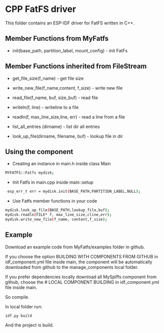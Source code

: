 # CPP FatFS driver
This folder contains an ESP-IDF driver for FatFS written in C++.

## Member Functions from MyFatfs
- init(base_path, partition_label, mount_config) - init FatFs

## Member Functions inherited from FileStream
- get_file_size(f_name) - get file size

- write_new_file(f_name,content, f_size) - write new file

- read_file(f_name, buf, size_buf) - read file

- writeln(f, line) - writeline to a file

- readln(f, max_line_size,line, err) - read a line from a file

- list_all_entries (dirname) - list dir all entries

- look_up_file(dirname, filename, buf) - lookup file in dir



## Using the component
- Creating an instance in main.h inside class Main
```bash
MYFATFS::Fatfs mydisk;
``````

- Init Fatfs in main.cpp inside main::setup
```bash
 esp_err_t err = mydisk.init(BASE_PATH,PARTITION_LABEL,NULL);

``````
- Use Fatfs member functions in your code
```bash
mydisk.look_up_file(BASE_PATH,lookup_file,buf);
mydisk.readln(FILE* f, max_line_size,cline,err);
mydisk.write_new_file(f_name, content,f_size);
```


## Example
Download an example code from MyFatfs/examples folder in github.


If you choose the option BUILDING WITH COMPONENTS FROM GITHUB in idf_component.yml file inside main, the component will be automatically downloaded from github to the manage_components local folder.

If you prefer dependencies locally download all MySpiffs component from github, choose the # LOCAL COMPONENT BUILDING  in idf_component.yml file inside main. 

So compile.

In local folder run:
```bash
idf.py build
```

And the project is build.









